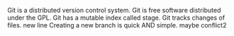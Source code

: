 Git is a distributed version control system.
Git is free software distributed under the GPL.
Git has a mutable index called stage.
Git tracks changes of files.
new line
Creating a new branch is quick AND simple.
maybe conflict2
